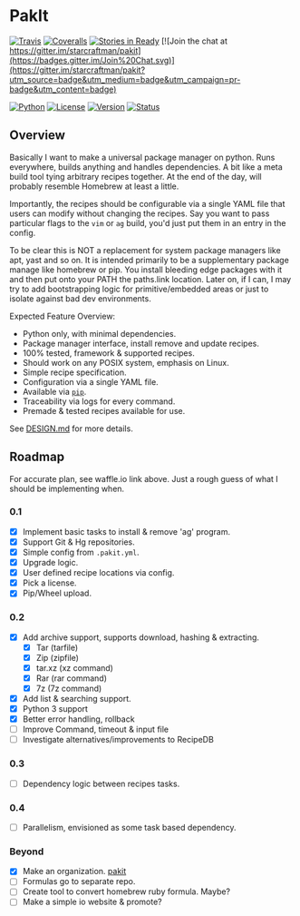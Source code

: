 # PakIt

[![Travis](https://travis-ci.org/starcraftman/pakit.svg?branch=master)](https://travis-ci.org/starcraftman/pakit)
[![Coveralls](https://coveralls.io/repos/starcraftman/pakit/badge.svg?branch=master&service=github)](https://coveralls.io/github/starcraftman/pakit?branch=master)
[![Stories in Ready](https://badge.waffle.io/starcraftman/pakit.svg?label=ready&title=Ready)](http://waffle.io/starcraftman/pakit)
[![Join the chat at https://gitter.im/starcraftman/pakit](https://badges.gitter.im/Join%20Chat.svg)](https://gitter.im/starcraftman/pakit?utm_source=badge&utm_medium=badge&utm_campaign=pr-badge&utm_content=badge)

[![Python](https://img.shields.io/pypi/pyversions/pakit.svg)](https://pypi.python.org/pypi/pakit)
[![License](https://img.shields.io/pypi/l/Django.svg)](https://pypi.python.org/pypi/pakit)
[![Version](https://img.shields.io/pypi/v/pakit.svg)](https://pypi.python.org/pypi/pakit)
[![Status](https://img.shields.io/pypi/status/pakit.svg)](https://pypi.python.org/pypi/pakit)

## Overview

Basically I want to make a universal package manager on python.
Runs everywhere, builds anything and handles dependencies.
A bit like a meta build tool tying arbitrary recipes together.
At the end of the day, will probably resemble Homebrew at least a little.

Importantly, the recipes should be configurable via a single YAML file
that users can modify without changing the recipes. Say you want to pass
particular flags to the `vim` or `ag` build, you'd just put them in an entry
in the config.

To be clear this is NOT a replacement for system package managers like apt, yast and so on.
It is intended primarily to be a supplementary package manage like homebrew or pip.
You install bleeding edge packages with it and then put onto your PATH the paths.link location.
Later on, if I can, I may try to add bootstrapping logic for primitive/embedded areas
or just to isolate against bad dev environments.

Expected Feature Overview:
* Python only, with minimal dependencies.
* Package manager interface, install remove and update recipes.
* 100% tested, framework & supported recipes.
* Should work on any POSIX system, emphasis on Linux.
* Simple recipe specification.
* Configuration via a single YAML file.
* Available via [`pip`](https://pypi.python.org/pypi/pakit).
* Traceability via logs for every command.
* Premade & tested recipes available for use.

See [DESIGN.md](https://github.com/starcraftman/pakit/blob/master/DESIGN.md) for more details.

## Roadmap
For accurate plan, see waffle.io link above.
Just a rough guess of what I should be implementing when.

### 0.1
- [x] Implement basic tasks to install & remove 'ag' program.
- [x] Support Git & Hg repositories.
- [x] Simple config from `.pakit.yml`.
- [x] Upgrade logic.
- [x] User defined recipe locations via config.
- [x] Pick a license.
- [x] Pip/Wheel upload.

### 0.2
- [x] Add archive support, supports download, hashing & extracting.
  - [x] Tar (tarfile)
  - [x] Zip (zipfile)
  - [x] tar.xz (xz command)
  - [x] Rar (rar command)
  - [x] 7z (7z command)
- [x] Add list & searching support.
- [x] Python 3 support
- [x] Better error handling, rollback
- [ ] Improve Command, timeout & input file
- [ ] Investigate alternatives/improvements to RecipeDB

### 0.3
- [ ] Dependency logic between recipes tasks.

### 0.4
- [ ] Parallelism, envisioned as some task based dependency.

### Beyond
- [x] Make an organization. [pakit](https://github.com/pakit)
- [ ] Formulas go to separate repo.
- [ ] Create tool to convert homebrew ruby formula. Maybe?
- [ ] Make a simple io website & promote?
